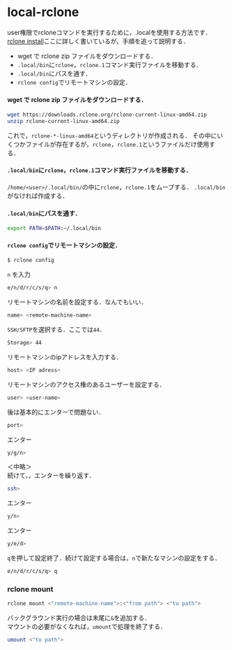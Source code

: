 # local-rclone
user権限でrcloneコマンドを実行するために，.localを使用する方法です．<br>
[rclone install](https://rclone.org/install/)ここに詳しく書いているが，手順を追って説明する．<br>

- wget で rclone zip ファイルをダウンロードする．
- `.local/bin`に`rclone`，`rclone.1`コマンド実行ファイルを移動する．
- `.local/bin`にパスを通す．
- `rclone config`でリモートマシンの設定．

#### wget で rclone zip ファイルをダウンロードする．
```bash
wget https://downloads.rclone.org/rclone-current-linux-amd64.zip
unzip rclone-current-linux-amd64.zip
```
これで，`rclone-*-linux-amd64`というディレクトリが作成される．
その中にいくつかファイルが存在するが，`rclone`，`rclone.1`というファイルだけ使用する．

#### `.local/bin`に`rclone`，`rclone.1`コマンド実行ファイルを移動する．
`/home/<user>/.local/bin/`の中に`rclone`，`rclone.1`をムーブする．
`.local/bin`がなければ作成する．

#### `.local/bin`にパスを通す．
```bash
export PATH=$PATH:~/.local/bin
```

#### `rclone config`でリモートマシンの設定．
```bash
$ rclone config
```
`n` を入力
```bash
e/n/d/r/c/s/q> n
```
リモートマシンの名前を設定する．なんでもいい．
```bash
name> <remote-machine-name>
```
`SSH/SFTP`を選択する．ここでは`44`．
```bash
Storage> 44
```
リモートマシンのipアドレスを入力する．
```bash
host> <IP adress>
```
リモートマシンのアクセス権のあるユーザーを設定する．
```bash
user> <user-name>
```
後は基本的にエンターで問題ない．
```bash
port> 
```
エンター
```bash
y/g/n> 
```
＜中略＞<br>
続けて，，エンターを繰り返す．
```bash
ssh> 
```
エンター
```bash
y/n> 
```
エンター
```bash
y/e/d> 
```
`q`を押して設定終了．続けて設定する場合は，`n`で新たなマシンの設定をする．
```bash
e/n/d/r/c/s/q> q
```

### rclone mount
```bash
rclone mount <"remote-machine-name">:<"from path"> <"to path">
```
バックグラウンド実行の場合は末尾に`&`を追加する．<br>
マウントの必要がなくなれば，`umount`で処理を終了する．
```bash
umount <"to path">
```